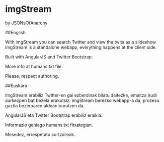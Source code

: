 imgStream
=========

by [JSONsOfAnarchy](https://twitter.com/JSONsOfAnarchy)

##English

With imgStream you can search Twitter and view the twits as a slideshow. imgStream is a standalone webapp, everything happens at the client side.

Built with AngularJS and Twitter Bootstrap.

More info at humans.txt file.

Please, respect authoring.


##Euskara

imgStream erabiliz Twitter-en gai ezberdinak bilatu daitezke, emaitza irudi aurkezpen bat bezela erakutsiz. imgStream berezko webapp-a da, prozesu guztia bezeroaren aldean burutzen da.

AngularJS eta Twitter Bootstrap erabiliz eraikia.

Informazio gehiago humans.txt fitxategian.

Mesedez, errespetatu sortzaileak.